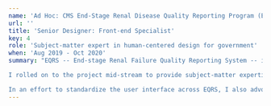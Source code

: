 ```yaml
---
name: 'Ad Hoc: CMS End-Stage Renal Disease Quality Reporting Program (EQRS)'
url: ''
title: 'Senior Designer: Front-end Specialist'
key: 4
role: 'Subject-matter expert in human-centered design for government'
when: 'Aug 2019 - Oct 2020'
summary: "EQRS -- End-stage Renal Failure Quality Reporting System -- is an effort to modernize the three legacy systems that CMS uses to determine how clinicians are performing, with respect to rendering care to renal patients.

I rolled on to the project mid-stream to provide subject-matter expertise in human-centered design and research practices. As one of three designers, I ultimately led the redesign of a substantial chunk of the EQRS ecosystem: the Quality Incentive Program.

In an effort to standardize the user interface across EQRS, I also advocated for and eventually rebuilt the program's design system, with the intent of leaving it so that it might be picked up easily by another dev or designer."
---
```

